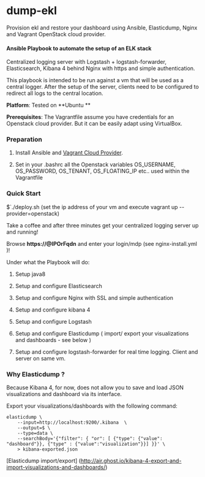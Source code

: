 # dump-ekl
Provision ekl and restore your dashboard using Ansible, Elasticdump, Nginx and Vagrant OpenStack cloud provider. 

#### Ansible Playbook to automate the setup of an ELK stack 
Centralized logging server with Logstash + logstash-forwarder, Elasticsearch, Kibana 4 behind Nginx with https and simple authentication.

This playbook is intended to be run against a vm that will be used as a central logger.
After the setup of the server, clients need to be configured to redirect all logs to the central location.

**Platform**: Tested on **Ubuntu **

**Prerequisites**: The Vagrantfile assume you have credentials for an Openstack cloud provider. But it can be easily adapt using VirtualBox.


### Preparation

1. Install Ansible and [Vagrant Cloud Provider](https://github.com/ggiamarchi/vagrant-openstack-provider). 

2. Set in your .bashrc all the Openstack variables OS_USERNAME, OS_PASSWORD, OS_TENANT, OS_FLOATING_IP etc.. used within the Vagrantfile

### Quick Start

$`./deploy.sh  (set the ip address of your vm and execute vagrant up --provider=openstack)

Take a coffee and after three minutes get your centralized logging server up and running!

Browse **https://@IPOrFqdn** and enter your login/mdp (see nginx-install.yml )!

Under what the Playbook will do:

1. Setup java8

2. Setup and configure Elasticsearch

3. Setup and configure Nginx with SSL  and simple authentication

4. Setup and configure kibana 4

5. Setup and configure Logstash

6. Setup and configure Elasticdump ( import/ export your visualizations and dashboards - see below )

7. Setup and configure logstash-forwarder for real time logging. Client and server on same vm.

### Why Elasticdump ?

Because Kibana 4, for now, does not allow you to save and load JSON visualizations and dashboard via its interface.

Export your visualizations/dashboards with the following command:

```console
elasticdump \  
    --input=http://localhost:9200/.kibana  \
    --output=$ \
    --type=data \
    --searchBody='{"filter": { "or": [ {"type": {"value": "dashboard"}}, {"type" : {"value":"visualization"}}] }}' \
    > kibana-exported.json
```

    
[Elasticdump import/export] (http://air.ghost.io/kibana-4-export-and-import-visualizations-and-dashboards/)
